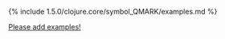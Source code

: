 {% include 1.5.0/clojure.core/symbol_QMARK/examples.md %}

[Please add examples!](https://github.com/arrdem/grimoire/edit/master/_includes/1.6.0/clojure.core/symbol_QMARK/examples.md)
